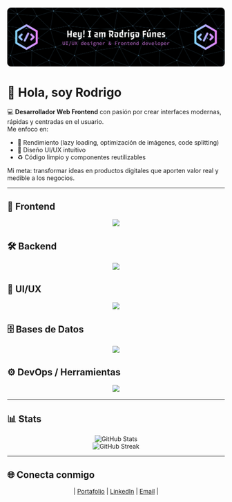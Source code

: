 ![Header](./github-header-banner.png)

# 👋 Hola, soy Rodrigo  

💻 **Desarrollador Web Frontend** con pasión por crear interfaces modernas, rápidas y centradas en el usuario.  
Me enfoco en:  
- 🚀 Rendimiento (lazy loading, optimización de imágenes, code splitting)  
- 🎨 Diseño UI/UX intuitivo  
- ♻️ Código limpio y componentes reutilizables  

Mi meta: transformar ideas en productos digitales que aporten valor real y medible a los negocios.  

---

## 🚀 Frontend
<p align="center">
  <img src="https://skillicons.dev/icons?i=html,css,js,bootstrap,sass,tailwind,react" />
</p>

## 🛠 Backend
<p align="center">
  <img src="https://skillicons.dev/icons?i=nodejs,ts" />
</p>

## 🎨 UI/UX
<p align="center">
  <img src="https://skillicons.dev/icons?i=figma,xd" />
</p>

## 🗄 Bases de Datos
<p align="center">
  <img src="https://skillicons.dev/icons?i=mongodb,mysql" />
</p>

## ⚙️ DevOps / Herramientas
<p align="center">
  <img src="https://skillicons.dev/icons?i=github,postman,terraform" />
</p>

---

## 📊 Stats
<p align="center">
  <img src="https://github-readme-stats.vercel.app/api?username=REliezer&show_icons=true&theme=radical" alt="GitHub Stats" />
  <br/>
  <img src="https://github-readme-streak-stats.herokuapp.com/?user=REliezer&theme=radical" alt="GitHub Streak" />
</p>

---

## 🌐 Conecta conmigo
<p align="center">
  | <a href="https://portafolio-refe.vercel.app/">Portafolio</a>
  | <a href="https://www.linkedin.com/in/rodrigo-fúnes">LinkedIn</a>
  | <a href="mailto:rodrigofunes@hotmail.es">Email</a> |
</p>
